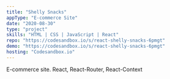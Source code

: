 ```yaml
---
title: "Shelly Snacks"
appType: "E-commerce Site"
date: "2020-08-30"
type: "project"
skills: "HTML | CSS | JavaScript | React"
repo: "https://codesandbox.io/s/react-shelly-snacks-6pmgt"
demo: "https://codesandbox.io/s/react-shelly-snacks-6pmgt"
hosting: "Codesandbox.io"
---
```


E-commerce site. React, React-Router, React-Context
